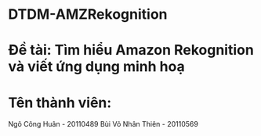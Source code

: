 # DTDM-AMZRekognition
# Đề tài: Tìm hiểu Amazon Rekognition và viết ứng dụng minh hoạ
# Tên thành viên:
Ngô Công Huân - 20110489
Bùi Võ Nhân Thiên - 20110569
